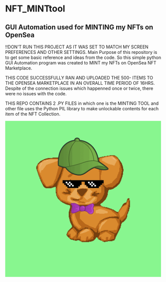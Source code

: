# NFT_MINTtool
<h2>GUI Automation used for MINTING my NFTs on OpenSea</h2>

!!DON'T RUN THIS PROJECT AS IT WAS SET TO MATCH MY SCREEN PREFERENCES AND OTHER SETTINGS. Main Purpose of this repository is to get some basic reference and ideas from the code.
So this simple python GUI Automation program was created to MINT my NFTs on OpenSea NFT Marketplace.

THIS CODE SUCCESSFULLY RAN AND UPLOADED THE 500- ITEMS TO THE OPENSEA MARKETPLACE IN AN OVERALL TIME PERIOD OF 16HRS. Despite of the connection issues which happenned once or twice, there were no issues with the code. 

THIS REPO CONTAINS 2 .PY FILES in which one is the MINTING TOOL and other file uses the Python PIL library to make unlockable contents for each item of the NFT Collection.


<img src="puppy.gif" width="500" height="500" style = "margin: auto;" />
